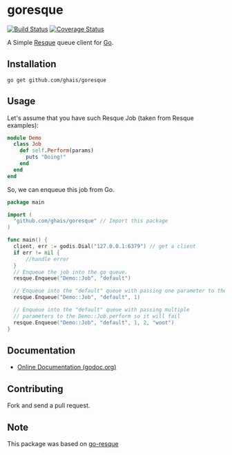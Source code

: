 # goresque
[![Build Status](https://travis-ci.org/ghais/goresque.png?branch=master)](https://travis-ci.org/ghais/goresque)
[![Coverage Status](https://coveralls.io/repos/ghais/goresque/badge.png)](https://coveralls.io/r/ghais/goresque)

A Simple [Resque](https://github.com/resque/resque) queue client for [Go](http://golang.org).

## Installation
```
go get github.com/ghais/goresque
```

## Usage

Let's assume that you have such Resque Job (taken from Resque examples):

```ruby
module Demo
  class Job
    def self.Perform(params)
      puts "Doing!"
    end
  end
end
```

So, we can enqueue this job from Go.

```go
package main

import (
  "github.com/ghais/goresque" // Import this package
)

func main() {
  client, err := godis.Dial("127.0.0.1:6379") // get a client
  if err != nil {
      //handle error
  }
  // Enqueue the job into the go queue.
  resque.Enqueue("Demo::Job", "default")

  // Enqueue into the "default" queue with passing one parameter to the Demo::Job.
  resque.Enqueue("Demo::Job", "default", 1)

  // Enqueue into the "default" queue with passing multiple
  // parameters to the Demo::Job.perform so it will fail
  resque.Enqueue("Demo::Job", "default", 1, 2, "woot")
}
```
## Documentation 

- [Online Documentation (godoc.org)](http://godoc.org/github.com/ghais/goresque)

## Contributing

Fork and send a pull request.

## Note

This package was based on [go-resque](https://github.com/kavu/go-resque)
